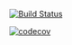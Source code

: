 [![Build Status](https://app.travis-ci.com/sinakiamehr/cs107test.svg?branch=main)](https://app.travis-ci.com/github/sinakiamehr)

[![codecov](https://codecov.io/gh/sinakiamehr/cs107test/branch/master/graph/badge.svg?token=W5UPLCV1ZP)](https://codecov.io/gh/sinakiamehr/cs107test)
